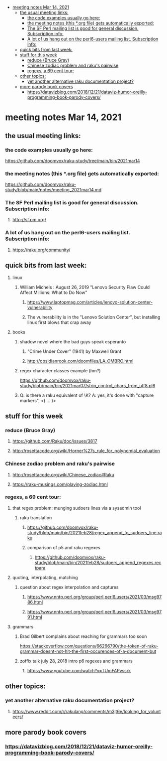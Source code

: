 - [meeting notes Mar 14, 2021](#orgf3db7e8)
  - [the usual meeting links:](#orge600bc6)
    - [the code examples usually go here:](#org0c4b32c)
    - [the meeting notes (this \*.org file) gets automatically exported:](#org1f7bb0c)
    - [The SF Perl mailing list is good for general discussion.  Subscription info:](#orgc85b19c)
    - [A lot of us hang out on the perl6-users mailing list.  Subscription info:](#org428f1e4)
  - [quick bits from last week:](#org369fd47)
  - [stuff for this week](#org7126deb)
    - [reduce (Bruce Gray)](#org689224a)
    - [Chinese zodiac problem and raku's pairwise](#orgf6e72e9)
    - [regexs, a 69 cent tour:](#org7581b29)
  - [other topics:](#org36cdbd7)
    - [yet another alternative raku documentation project?](#org0f5625c)
  - [more parody book covers](#org8ddc76e)
    - [<https://datavizblog.com/2018/12/21/dataviz-humor-oreilly-programming-book-parody-covers/>](#orgf21d406)


<a id="orgf3db7e8"></a>

# meeting notes Mar 14, 2021


<a id="orge600bc6"></a>

## the usual meeting links:


<a id="org0c4b32c"></a>

### the code examples usually go here:

<https://github.com/doomvox/raku-study/tree/main/bin/2021mar14>


<a id="org1f7bb0c"></a>

### the meeting notes (this \*.org file) gets automatically exported:

<https://github.com/doomvox/raku-study/blob/main/notes/meeting_2021mar14.md>


<a id="orgc85b19c"></a>

### The SF Perl mailing list is good for general discussion.  Subscription info:

1.  <http://sf.pm.org/>


<a id="org428f1e4"></a>

### A lot of us hang out on the perl6-users mailing list.  Subscription info:

1.  <https://raku.org/community/>


<a id="org369fd47"></a>

## quick bits from last week:

1.  linux

    1.  William Michels : August 26, 2019 "Lenovo Security Flaw Could Affect Millions: What to Do Now"
    
        1.  <https://www.laptopmag.com/articles/lenovo-solution-center-vulnerability>
        
        2.  The vulnerability is in the "Lenovo Solution Center", but installing linux first blows that crap away

2.  books

    1.  shadow novel where the bad guys speak esperanto
    
        1.  "Crime Under Cover" (1941) by Maxwell Grant
        
        2.  <http://obsidianrook.com/doomfiles/LA_OMBRO.html>
    
    2.  regex character classes example (hm?)
    
        <https://github.com/doomvox/raku-study/blob/main/bin/2021mar07/strip_control_chars_from_utf8.pl6>
    
    3.  Q: is there a raku equivalent of \K?  A: yes, it's done with "capture markers", <( &#x2026; )>


<a id="org7126deb"></a>

## stuff for this week


<a id="org689224a"></a>

### reduce (Bruce Gray)

1.  <https://github.com/Raku/doc/issues/3817>

2.  <http://rosettacode.org/wiki/Horner%27s_rule_for_polynomial_evaluation>


<a id="orgf6e72e9"></a>

### Chinese zodiac problem and raku's pairwise

1.  <http://rosettacode.org/wiki/Chinese_zodiac#Raku>

2.  <https://raku-musings.com/playing-zodiac.html>


<a id="org7581b29"></a>

### regexs, a 69 cent tour:

1.  that regex problem: munging sudoers lines via a sysadmin tool

    1.  raku translation
    
        1.  <https://github.com/doomvox/raku-study/blob/main/bin/2021feb28/regex_append_to_sudoers_line.raku>
        
        2.  comparison of p5 and raku regexes
        
            1.  <https://github.com/doomvox/raku-study/blob/main/bin/2021feb28/sudoers_append_regexes.rectpara>

2.  quoting, interpolating, matching

    1.  question about regex interpolation and captures
    
        1.  <https://www.nntp.perl.org/group/perl.perl6.users/2021/03/msg9786.html>
        
        2.  <https://www.nntp.perl.org/group/perl.perl6.users/2021/03/msg9791.html>

1.  grammars

    1.  Brad Gilbert complains about reaching for grammars too soon
    
        <https://stackoverflow.com/questions/66266790/the-token-of-raku-grammar-doesnt-not-hit-the-first-occurences-of-a-document-but>
    
    2.  zoffix talk july 28, 2018 intro p6 regexes and grammars
    
        1.  <https://www.youtube.com/watch?v=TUmFAPvssrk>


<a id="org36cdbd7"></a>

## other topics:


<a id="org0f5625c"></a>

### yet another alternative raku documentation project?

1.  <https://www.reddit.com/r/rakulang/comments/m3jt6e/looking_for_volunteers/>


<a id="org8ddc76e"></a>

## more parody book covers


<a id="orgf21d406"></a>

### <https://datavizblog.com/2018/12/21/dataviz-humor-oreilly-programming-book-parody-covers/>
